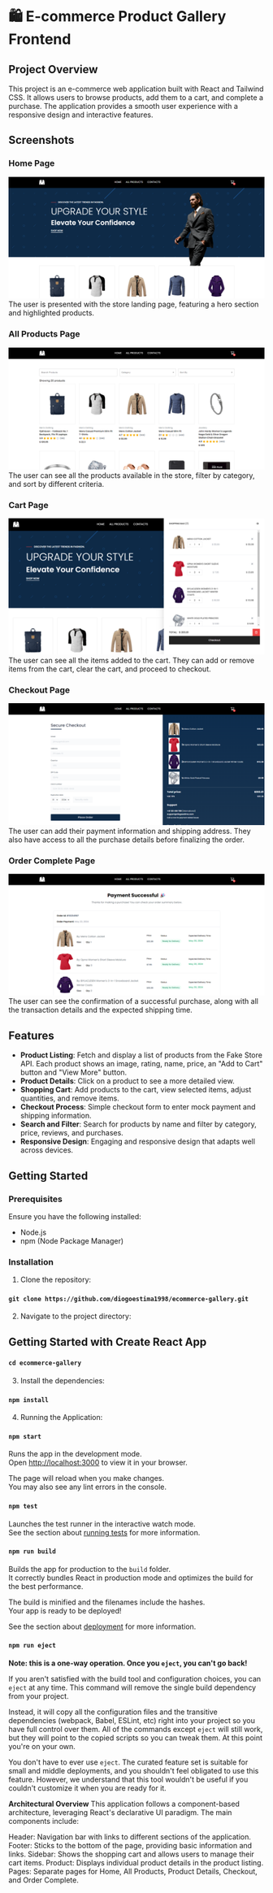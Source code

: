 # 🛍️ E-commerce Product Gallery Frontend

## Project Overview
This project is an e-commerce web application built with React and Tailwind CSS. It allows users to browse products, add them to a cart, and complete a purchase. The application provides a smooth user experience with a responsive design and interactive features.

## Screenshots

### Home Page
![Home Page](./src/img/home-page.png)
The user is presented with the store landing page, featuring a hero section and highlighted products.

### All Products Page
![All Products Page](./src/img/all-products-page.png)
The user can see all the products available in the store, filter by category, and sort by different criteria.

### Cart Page
![Cart Page](./src/img/cart-page.png)
The user can see all the items added to the cart. They can add or remove items from the cart, clear the cart, and proceed to checkout.

### Checkout Page
![Checkout Page](./src/img/checkout-page.png)
The user can add their payment information and shipping address. They also have access to all the purchase details before finalizing the order.

### Order Complete Page
![Order Complete Page](./src/img/order-complete-page.png)
The user can see the confirmation of a successful purchase, along with all the transaction details and the expected shipping time.

## Features

- **Product Listing**: Fetch and display a list of products from the Fake Store API. Each product shows an image, rating, name, price, an "Add to Cart" button and "View More" button.
- **Product Details**: Click on a product to see a more detailed view.
- **Shopping Cart**: Add products to the cart, view selected items, adjust quantities, and remove items.
- **Checkout Process**: Simple checkout form to enter mock payment and shipping information.
- **Search and Filter**: Search for products by name and filter by category, price, reviews, and purchases.
- **Responsive Design**: Engaging and responsive design that adapts well across devices.

## Getting Started

### Prerequisites

Ensure you have the following installed:
- Node.js
- npm (Node Package Manager)

### Installation

1. Clone the repository:

#### `git clone https://github.com/diogoestima1998/ecommerce-gallery.git`

2. Navigate to the project directory:

## Getting Started with Create React App

#### `cd ecommerce-gallery`

3. Install the dependencies:

#### `npm install`

4. Running the Application:

#### `npm start`

Runs the app in the development mode.\
Open [http://localhost:3000](http://localhost:3000) to view it in your browser.

The page will reload when you make changes.\
You may also see any lint errors in the console.

#### `npm test`

Launches the test runner in the interactive watch mode.\
See the section about [running tests](https://facebook.github.io/create-react-app/docs/running-tests) for more information.

#### `npm run build`

Builds the app for production to the `build` folder.\
It correctly bundles React in production mode and optimizes the build for the best performance.

The build is minified and the filenames include the hashes.\
Your app is ready to be deployed!

See the section about [deployment](https://facebook.github.io/create-react-app/docs/deployment) for more information.

#### `npm run eject`

**Note: this is a one-way operation. Once you `eject`, you can't go back!**

If you aren't satisfied with the build tool and configuration choices, you can `eject` at any time. This command will remove the single build dependency from your project.

Instead, it will copy all the configuration files and the transitive dependencies (webpack, Babel, ESLint, etc) right into your project so you have full control over them. All of the commands except `eject` will still work, but they will point to the copied scripts so you can tweak them. At this point you're on your own.

You don't have to ever use `eject`. The curated feature set is suitable for small and middle deployments, and you shouldn't feel obligated to use this feature. However, we understand that this tool wouldn't be useful if you couldn't customize it when you are ready for it.


**Architectural Overview**
This application follows a component-based architecture, leveraging React's declarative UI paradigm. The main components include:

Header: Navigation bar with links to different sections of the application.
Footer: Sticks to the bottom of the page, providing basic information and links.
Sidebar: Shows the shopping cart and allows users to manage their cart items.
Product: Displays individual product details in the product listing.
Pages: Separate pages for Home, All Products, Product Details, Checkout, and Order Complete.